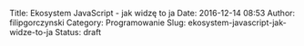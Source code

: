 Title: Ekosystem JavaScript - jak widzę to ja
Date: 2016-12-14 08:53
Author: filipgorczynski
Category: Programowanie
Slug: ekosystem-javascript-jak-widze-to-ja
Status: draft


